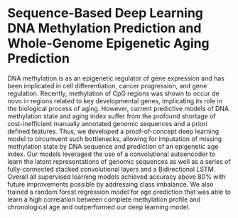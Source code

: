 # Sequence-Based Deep Learning DNA Methylation Prediction and Whole-Genome Epigenetic Aging Prediction

DNA methylation is as an epigenetic regulator of gene expression and has been implicated in cell differentiation, cancer progression, and gene regulation. Recently, methylation of CpG regions was shown to occur de novo in regions related to key developmental genes, implicating its role in the biological process of aging. However, current predictive models of DNA methylation state and aging index suffer from the profound shortage of cost-inefficient manually annotated genomic sequences and a priori defined features. Thus, we developed a proof-of-concept deep learning model to circumvent such bottlenecks, allowing for imputation of missing methylation state by DNA sequence and prediction of an epigenetic age index. Our models leveraged the use of a convolutional autoencoder to learn the latent representations of genomic sequences as well as a series of fully-connected stacked convolutional layers and a Bidirectional LSTM. Overall all supervised learning models achieved accuracy above 80% with future improvements possible by addressing class imbalance. We also trained a random forest regression model for age prediction that was able to learn a high correlation between complete methylation profile and chronological age and outperformed our deep learning model.

